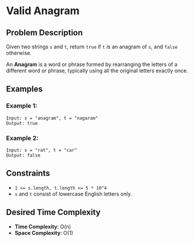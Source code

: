 # Valid Anagram

## Problem Description

Given two strings `s` and `t`, return `true` if `t` is an anagram of `s`, and `false` otherwise.

An **Anagram** is a word or phrase formed by rearranging the letters of a different word or phrase, typically using all the original letters exactly once.

## Examples

### Example 1:

```
Input: s = "anagram", t = "nagaram"
Output: true
```

### Example 2:

```
Input: s = "rat", t = "car"
Output: false
```

## Constraints

- `1 <= s.length, t.length <= 5 * 10^4`
- `s` and `t` consist of lowercase English letters only.

## Desired Time Complexity

- **Time Complexity**: O(n)
- **Space Complexity**: O(1)
